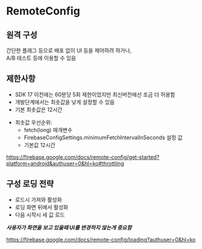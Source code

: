 # RemoteConfig

## 원격 구성

간단한 플래그 등으로 배포 없이 UI 등을 제어하려 하거나,   
A/B 테스트 등에 이용할 수 있음   

## 제한사항

- SDK 17 이전에는 60분당 5회 제한이었지만 최신버전에선 조금 더 허용함
- 개발단계에서는 최솟값을 낮게 설정할 수 있음
- 기본 최솟값은 12시간
* 최솟값 우선순위: 
    * fetch(long) 매개변수
    * FirebaseConfigSettings.minimumFetchIntervalInSeconds 설정 값
    * 기본값 12시간

https://firebase.google.com/docs/remote-config/get-started?platform=android&authuser=0&hl=ko#throttling

## 구성 로딩 전략

- 로드시 가져와 활성화
- 로딩 화면 뒤에서 활성화
- 다음 시작시 새 값 로드

***사용자가 화면을 보고 있을때 UI를 변경하지 않는게 중요함***

https://firebase.google.com/docs/remote-config/loading?authuser=0&hl=ko
